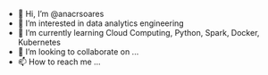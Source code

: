 - 👋 Hi, I’m @anacrsoares
- 👀 I’m interested in data analytics engineering
- 🌱 I’m currently learning Cloud Computing, Python, Spark, Docker, Kubernetes
- 💞️ I’m looking to collaborate on ...
- 📫 How to reach me ...

<!---
anacrsoares/anacrsoares is a ✨ special ✨ repository because its `README.md` (this file) appears on your GitHub profile.
You can click the Preview link to take a look at your changes.
--->
